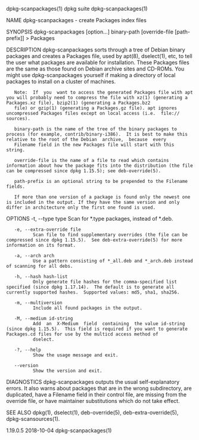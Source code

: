 dpkg-scanpackages(1)                                                                          dpkg suite                                                                          dpkg-scanpackages(1)

NAME
       dpkg-scanpackages - create Packages index files

SYNOPSIS
       dpkg-scanpackages [option...] binary-path [override-file [path-prefix]] > Packages

DESCRIPTION
       dpkg-scanpackages  sorts  through a tree of Debian binary packages and creates a Packages file, used by apt(8), dselect(1), etc, to tell the user what packages are available for installation.
       These Packages files are the same as those found on Debian archive sites and CD-ROMs. You might use dpkg-scanpackages yourself if making a directory of local packages to install on a  cluster
       of machines.

       Note:  If  you  want to access the generated Packages file with apt you will probably need to compress the file with xz(1) (generating a Packages.xz file), bzip2(1) (generating a Packages.bz2
       file) or gzip(1) (generating a Packages.gz file). apt ignores uncompressed Packages files except on local access (i.e.  file:// sources).

       binary-path is the name of the tree of the binary packages to process (for example, contrib/binary-i386).  It is best to make this relative to the root of the Debian  archive,  because  every
       Filename field in the new Packages file will start with this string.

       override-file is the name of a file to read which contains information about how the package fits into the distribution (the file can be compressed since dpkg 1.15.5); see deb-override(5).

       path-prefix is an optional string to be prepended to the Filename fields.

       If more than one version of a package is found only the newest one is included in the output. If they have the same version and only differ in architecture only the first one found is used.

OPTIONS
       -t, --type type
              Scan for *.type packages, instead of *.deb.

       -e, --extra-override file
              Scan file to find supplementary overrides (the file can be compressed since dpkg 1.15.5).  See deb-extra-override(5) for more information on its format.

       -a, --arch arch
              Use a pattern consisting of *_all.deb and *_arch.deb instead of scanning for all debs.

       -h, --hash hash-list
              Only generate file hashes for the comma-specified list specified (since dpkg 1.17.14).  The default is to generate all currently supported hashes.  Supported values: md5, sha1, sha256.

       -m, --multiversion
              Include all found packages in the output.

       -M, --medium id-string
              Add  an  X-Medium  field  containing  the value id-string (since dpkg 1.15.5).  This field is required if you want to generate Packages.cd files for use by the multicd access method of
              dselect.

       -?, --help
              Show the usage message and exit.

       --version
              Show the version and exit.

DIAGNOSTICS
       dpkg-scanpackages outputs the usual self-explanatory errors. It also warns about packages that are in the wrong subdirectory, are duplicated, have a Filename field in their control file,  are
       missing from the override file, or have maintainer substitutions which do not take effect.

SEE ALSO
       dpkg(1), dselect(1), deb-override(5), deb-extra-override(5), dpkg-scansources(1).

1.19.0.5                                                                                      2018-10-04                                                                          dpkg-scanpackages(1)
